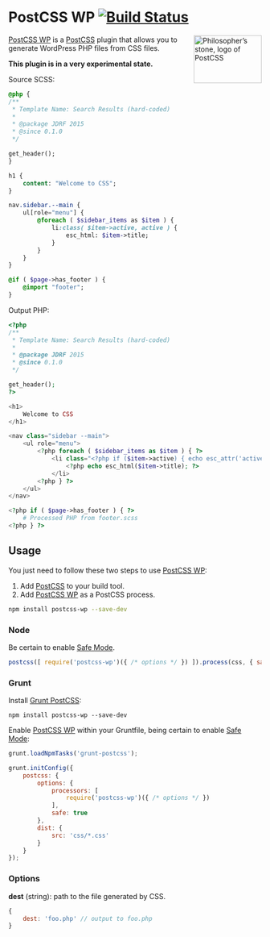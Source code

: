 # PostCSS WP [![Build Status][ci-img]][ci]

<img align="right" width="135" height="95" src="http://postcss.github.io/postcss/logo-leftp.png" title="Philosopher’s stone, logo of PostCSS">

[PostCSS WP] is a [PostCSS] plugin that allows you to generate WordPress PHP files from CSS files.

**This plugin is in a very experimental state.**

Source SCSS:
```sass
@php {
/**
 * Template Name: Search Results (hard-coded)
 *
 * @package JDRF 2015
 * @since 0.1.0
 */

get_header();
}

h1 {
	content: "Welcome to CSS";
}

nav.sidebar.--main {
	ul[role="menu"] {
		@foreach ( $sidebar_items as $item ) {
			li:class( $item->active, active ) {
				esc_html: $item->title;
			}
		}
	}
}

@if ( $page->has_footer ) {
	@import "footer";
}
```



Output PHP:
```php
<?php
/**
 * Template Name: Search Results (hard-coded)
 *
 * @package JDRF 2015
 * @since 0.1.0
 */

get_header();
?>

<h1>
	Welcome to CSS
</h1>

<nav class="sidebar --main">
	<ul role="menu">
		<?php foreach ( $sidebar_items as $item ) { ?>
			<li class="<?php if ($item->active) { echo esc_attr('active'); } ?>">
				<?php echo esc_html($item->title); ?>
			</li>
		<?php } ?>
	</ul>
</nav>

<?php if ( $page->has_footer ) { ?>
	# Processed PHP from footer.scss
<?php } ?>
```

## Usage

You just need to follow these two steps to use [PostCSS WP]:

1. Add [PostCSS] to your build tool.
2. Add [PostCSS WP] as a PostCSS process.

```sh
npm install postcss-wp --save-dev
```

### Node

Be certain to enable [Safe Mode].

```js
postcss([ require('postcss-wp')({ /* options */ }) ]).process(css, { safe: true });
```

### Grunt

Install [Grunt PostCSS]:

```shell
npm install postcss-wp --save-dev
```

Enable [PostCSS WP] within your Gruntfile, being certain to enable [Safe Mode]:

```js
grunt.loadNpmTasks('grunt-postcss');

grunt.initConfig({
	postcss: {
		options: {
			processors: [
				require('postcss-wp')({ /* options */ })
			],
			safe: true
		},
		dist: {
			src: 'css/*.css'
		}
	}
});
```

### Options

**dest** (string): path to the file generated by CSS.

```js
{
	dest: 'foo.php' // output to foo.php 
}
```

[ci]: https://travis-ci.org/jonathantneal/postcss-wp
[ci-img]: https://travis-ci.org/jonathantneal/postcss-wp.svg
[Grunt PostCSS]: https://github.com/nDmitry/grunt-postcss
[PostCSS]: https://github.com/postcss/postcss
[PostCSS WP]: https://github.com/jonathantneal/postcss-wp
[Safe Mode]: https://github.com/postcss/postcss#safe-mode

